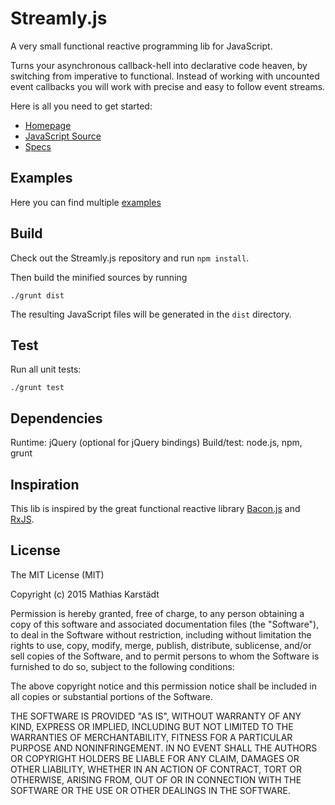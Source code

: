 # Streamly.js

A very small functional reactive programming lib for JavaScript.

Turns your asynchronous callback-hell into declarative code heaven, by switching from imperative to functional. Instead of working with uncounted event callbacks you will work with precise and easy to follow event streams.

Here is all you need to get started:

- [Homepage](http://github.com/webmatze/Streamly.js)
- [JavaScript Source](https://github.com/webmatze/Streamly.js/blob/master/dist/streamlyjs.js)
- [Specs](https://github.com/webmatze/Streamly.js/blob/master/test/streamlyjs.spec.js)

## Examples

Here you can find multiple [examples](https://github.com/webmatze/Streamly.js/tree/master/examples)

## Build

Check out the Streamly.js repository and run `npm install`.

Then build the minified sources by running

	./grunt dist

The resulting JavaScript files will be generated in the `dist` directory.

## Test

Run all unit tests:

	./grunt test

## Dependencies

Runtime: jQuery (optional for jQuery bindings)
Build/test: node.js, npm, grunt

## Inspiration

This lib is inspired by the great functional reactive library [Bacon.js](https://github.com/baconjs/bacon.js) and [RxJS](https://github.com/Reactive-Extensions/RxJS).

## License

The MIT License (MIT)

Copyright (c) 2015 Mathias Karstädt

Permission is hereby granted, free of charge, to any person obtaining a copy of
this software and associated documentation files (the "Software"), to deal in
the Software without restriction, including without limitation the rights to
use, copy, modify, merge, publish, distribute, sublicense, and/or sell copies of
the Software, and to permit persons to whom the Software is furnished to do so,
subject to the following conditions:

The above copyright notice and this permission notice shall be included in all
copies or substantial portions of the Software.

THE SOFTWARE IS PROVIDED "AS IS", WITHOUT WARRANTY OF ANY KIND, EXPRESS OR
IMPLIED, INCLUDING BUT NOT LIMITED TO THE WARRANTIES OF MERCHANTABILITY, FITNESS
FOR A PARTICULAR PURPOSE AND NONINFRINGEMENT. IN NO EVENT SHALL THE AUTHORS OR
COPYRIGHT HOLDERS BE LIABLE FOR ANY CLAIM, DAMAGES OR OTHER LIABILITY, WHETHER
IN AN ACTION OF CONTRACT, TORT OR OTHERWISE, ARISING FROM, OUT OF OR IN
CONNECTION WITH THE SOFTWARE OR THE USE OR OTHER DEALINGS IN THE SOFTWARE.
